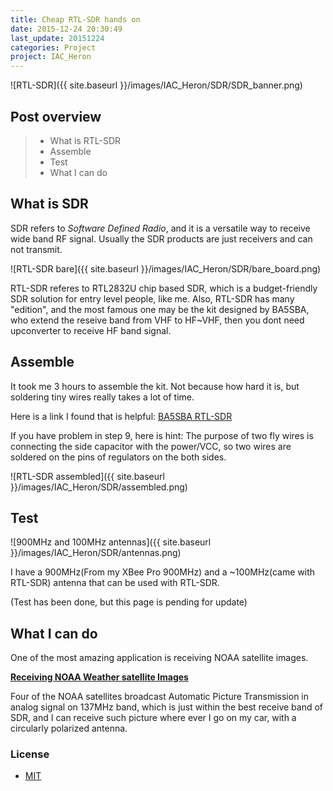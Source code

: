 ```yaml
---
title: Cheap RTL-SDR hands on
date: 2015-12-24 20:30:49
last_update: 20151224
categories: Project
project: IAC_Heron
---
```


![RTL-SDR]({{ site.baseurl }}/images/IAC_Heron/SDR/SDR_banner.png)

## Post overview
>* What is RTL-SDR
>* Assemble
>* Test
>* What I can do


## What is SDR
SDR refers to *Software Defined Radio*, and it is a versatile way to receive wide band RF signal. Usually the SDR products are just receivers and can not transmit.

![RTL-SDR bare]({{ site.baseurl }}/images/IAC_Heron/SDR/bare_board.png)

RTL-SDR referes to RTL2832U chip based SDR, which is a budget-friendly SDR solution for entry level people, like me. Also, RTL-SDR has many "edition", and the most famous one may be the kit designed by BA5SBA, who extend the reseive band from VHF to HF~VHF, then you dont need upconverter to receive HF band signal.

## Assemble
It took me 3 hours to assemble the kit. Not because how hard it is, but soldering tiny wires really takes a lot of time.

Here is a link I found that is helpful:
[BA5SBA RTL-SDR](http://rtlsdrblog.rtlsdrblog.netdna-cdn.com/wp-content/uploads/2015/07/rtl-sdr-diy-kits-installation-instructions.pdf)

If you have problem in step 9, here is hint:
The purpose of two fly wires is connecting the side capacitor with the power/VCC, so two wires are soldered on the pins of regulators on the both sides.

![RTL-SDR assembled]({{ site.baseurl }}/images/IAC_Heron/SDR/assembled.png)


## Test
![900MHz and 100MHz antennas]({{ site.baseurl }}/images/IAC_Heron/SDR/antennas.png)

I have a 900MHz(From my XBee Pro 900MHz) and a ~100MHz(came with RTL-SDR) antenna that can be used with RTL-SDR.

(Test has been done, but this page is pending for update)

## What I can do
One of the most amazing application is receiving NOAA satellite images. 

**[Receiving NOAA Weather satellite Images](http://www.rtl-sdr.com/rtl-sdr-tutorial-receiving-noaa-weather-satellite-images/)**

Four of the NOAA satellites broadcast Automatic Picture Transmission in analog signal on 137MHz band, which is just within the best receive band of SDR, and I can receive such picture where ever I go on my car, with a circularly polarized antenna.



### License
* [MIT](http://opensource.org/licenses/MIT)

